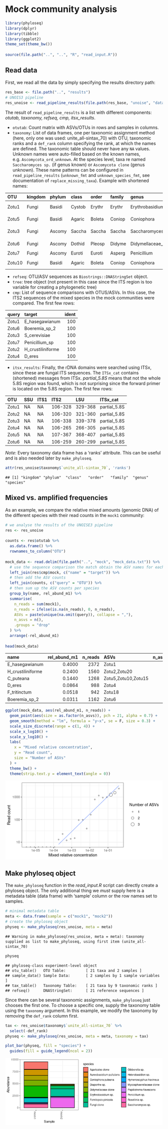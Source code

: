 
# Mock community analysis

``` r
library(phyloseq)
library(dplyr)
library(tibble)
library(ggplot2)
theme_set(theme_bw())

source(file.path("..", "..", "R", "read_input.R"))
```

## Read data

First, we read all the data by simply specifying the results directory
path:

``` r
res_base <- file.path("..", "results")
# UNOIS3 pipeline
res_unoise <- read_pipeline_results(file.path(res_base, "unoise", "data"))
```

The result of `read_pipeline_results` is a list with different
components: *otutab, taxonomy, refseq, cmp, itsx_results*.

-   `otutab`: Count matrix with ASVs/OTUs in rows and samples in
    columns.
-   `taxonomy`: List of data frames, one per taxonomic assignment method
    (here, only one was used: unite_all-sintax_70) with OTU, taxonomic
    ranks and a `def_rank` column specifying the rank, at which the
    names are defined. The taxonomic table should never have any `NA`
    values. Unknown names were auto-filled based on the known names,
    e.g. `Ascomycota_ord_unknown`. At the species level, taxa re named
    `Saccharomyces sp.` (if genus known) or `Ascomycota clone` (genus
    unknown). These name patterns can be configured in
    `read_pipeline_results` (`unknown_fmt` and `unknown_species_fmt`,
    see documentation of `replace_missing_taxa`). Example with shortened
    names:

| OTU    | kingdom | phylum | class  | order  | family | genus           | species             | def_rank |
|:-------|:--------|:-------|:-------|:-------|:-------|:----------------|:--------------------|:---------|
| Zotu1  | Fungi   | Basidi | Cystob | Erythr | Erythr | Erythrobasidium | Erythrobasidium sp. | genus    |
| Zotu5  | Fungi   | Basidi | Agaric | Boleta | Coniop | Coniophora      | Coniophora puteana  | species  |
| Zotu3  | Fungi   | Ascomy | Saccha | Saccha | Saccha | Saccharomyces   | Saccharomyces sp.   | genus    |
| Zotu6  | Fungi   | Ascomy | Dothid | Pleosp | Didyme | Didymellaceae_g | Didymellaceae clone | family   |
| Zotu7  | Fungi   | Ascomy | Euroti | Euroti | Asperg | Penicillium     | Penicillium sp.     | genus    |
| Zotu10 | Fungi   | Basidi | Agaric | Boleta | Coniop | Coniophora      | Coniophora puteana  | species  |

-   `refseq`: OTU/ASV sequences as `Biostrings::DNAStringSet` object.
-   `tree`: tree object (not present in this case since the ITS region
    is too variable for creating a phylogenetic tree)
-   `cmp`: List of sequence comparisons with OTUS/ASVs. In this case,
    the ITS2 sequences of the mixed species in the mock communities were
    compared. The first few rows:

| query | target            | ident |
|:------|:------------------|------:|
| Zotu1 | E_hasegawianum    |   100 |
| Zotu6 | Boeremia_sp_2     |   100 |
| Zotu3 | S_cerevisiae      |   100 |
| Zotu7 | Penicillium_sp    |   100 |
| Zotu2 | H_crustiliniforme |   100 |
| Zotu4 | D_eres            |   100 |

-   `itsx_results`: Finally, the rDNA domains were searched using ITSx,
    since these are fungal ITS sequences. The `ITSx_cat` contains
    (shortened) messages from ITSx. *partial_5.8S* means that not the
    whole 5.8S region was found, which is not surprising since the
    forward primer is located on the 5.8S region. The first few rows:

| OTU   | SSU | ITS1 | ITS2    | LSU     | ITSx_cat     |
|:------|:----|:-----|:--------|:--------|:-------------|
| Zotu1 | NA  | NA   | 106-328 | 329-368 | partial_5.8S |
| Zotu2 | NA  | NA   | 106-320 | 321-360 | partial_5.8S |
| Zotu3 | NA  | NA   | 106-338 | 339-378 | partial_5.8S |
| Zotu4 | NA  | NA   | 106-265 | 266-305 | partial_5.8S |
| Zotu5 | NA  | NA   | 107-367 | 368-407 | partial_5.8S |
| Zotu6 | NA  | NA   | 106-259 | 260-299 | partial_5.8S |

*Note*: Every taxonomy data frame has a ‘ranks’ attribute. This can be
useful and is also needed later by `make_phyloseq`.

``` r
attr(res_unoise$taxonomy$`unite_all-sintax_70`, 'ranks')
```

    ## [1] "kingdom" "phylum"  "class"   "order"   "family"  "genus"   "species"

## Mixed vs. amplified frequencies

As an example, we compare the relative mixed amounts (genomic DNA) of
the different species with their read counts in the `mock1` community:

``` r
# we analyse the results of the UNOISE3 pipeline
res <- res_unoise

counts <- res$otutab %>%
  as.data.frame() %>%
  rownames_to_column("OTU")

mock_data <- read.delim(file.path("..", "mock", "mock_data.txt")) %>%
  # use the sequence comparison the match obtain the ASV names for each species
  left_join(res$cmp$mock, c("name" = "target")) %>%
  # then add the ASV counts
  left_join(counts, c("query" = "OTU")) %>%
  # then sum up the ASV counts per species
  group_by(name, rel_abund_m1) %>%
  summarise(
    n_reads = sum(mock1),
    n_reads = ifelse(is.na(n_reads), 0, n_reads),
    ASVs = paste(unique(na.omit(query)), collapse = ","),
    n_asvs = n(),
    .groups = "drop"
  ) %>%
  arrange(-rel_abund_m1)

head(mock_data)
```

| name              | rel_abund_m1 | n_reads | ASVs                | n_asvs |
|:------------------|-------------:|--------:|:--------------------|-------:|
| E_hasegawianum    |       0.4000 |    2372 | Zotu1               |      1 |
| H_crustiliniforme |       0.2400 |    1560 | Zotu2,Zotu20        |      2 |
| C_puteana         |       0.1440 |    1268 | Zotu5,Zotu10,Zotu15 |      3 |
| D_eres            |       0.0864 |     988 | Zotu4               |      1 |
| F_tritinctum      |       0.0518 |     942 | Zotu18              |      1 |
| Boeremia_sp_2     |       0.0311 |    1162 | Zotu6               |      1 |

``` r
ggplot(mock_data, aes(rel_abund_m1, n_reads)) +
  geom_point(aes(size = as.factor(n_asvs)), pch = 21, alpha = 0.7) +
  geom_smooth(method = "lm", formula = "y~x", se = F, size = 0.3) +
  scale_size_discrete(range = c(1, 4)) +
  scale_x_log10() +
  scale_y_log10() +
  labs(
    x = "Mixed relative concentration",
    y = "Read count",
    size = "Number of ASVs"
  ) +
  theme_bw() +
  theme(strip.text.y = element_text(angle = 0))
```

![](example_files/figure-gfm/unnamed-chunk-7-1.png)<!-- -->

## Make phyloseq object

The `make_phyloseq` function in the *read_input.R* script can directly
create a phyloseq object. The only additional thing we *must* supply
here is a metadata table (data frame) with ‘sample’ column or the row
names set to samples.

``` r
# minimal metadata table
meta <- data.frame(sample = c("mock1", "mock2"))
# create the phyloseq object
physeq <- make_phyloseq(res_unoise, meta = meta)
```

    ## Warning in make_phyloseq(res_unoise, meta = meta): taxonomy supplied as list to make_phyloseq, using first item (unite_all-sintax_70)

``` r
physeq
```

    ## phyloseq-class experiment-level object
    ## otu_table()   OTU Table:         [ 21 taxa and 2 samples ]
    ## sample_data() Sample Data:       [ 2 samples by 1 sample variables ]
    ## tax_table()   Taxonomy Table:    [ 21 taxa by 9 taxonomic ranks ]
    ## refseq()      DNAStringSet:      [ 21 reference sequences ]

Since there can be several taxonomic assignments, `make_phyloseq` just
chooses the first one. To choose a specific one, supply the taxonomy
table using the `taxonomy` argument. In this example, we modify the
taxonomy by removing the `def_rank` column first.

``` r
tax <- res_unoise$taxonomy$`unite_all-sintax_70` %>%
  select(-def_rank)
physeq <- make_phyloseq(res_unoise, meta = meta, taxonomy = tax)
```

``` r
plot_bar(physeq, fill = "species") +
  guides(fill = guide_legend(ncol = 2))
```

![](example_files/figure-gfm/unnamed-chunk-10-1.png)<!-- -->
